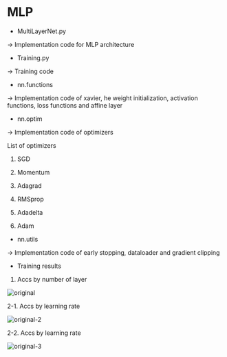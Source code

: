 # MLP

- MultiLayerNet.py

-> Implementation code for MLP architecture

- Training.py

-> Training code

- nn.functions

-> Implementation code of xavier, he weight initialization, activation functions, loss functions and affine layer

- nn.optim

-> Implementation code of optimizers

List of optimizers

1. SGD

2. Momentum

3. Adagrad

4. RMSprop

5. Adadelta

6. Adam

- nn.utils

-> Implementation code of early stopping, dataloader and gradient clipping


- Training results
1. Accs by number of layer

![original](https://user-images.githubusercontent.com/77143331/235698613-fbe8965f-0ffc-43c6-b801-2ec7ecc05a1a.png)

2-1. Accs by learning rate

![original-2](https://user-images.githubusercontent.com/77143331/235698773-7bd2dadd-f8e4-4c9e-a989-7e53d8e03f77.png)

2-2. Accs by learning rate

![original-3](https://user-images.githubusercontent.com/77143331/235698859-327370af-e852-4ff8-b30c-e6b9b12a3eab.png)
